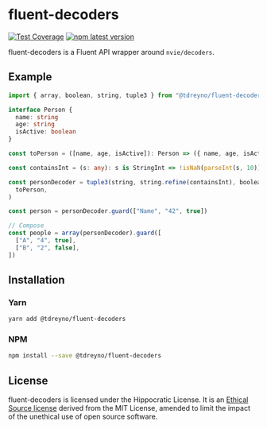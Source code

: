 # fluent-decoders

[![Test Coverage](https://api.codeclimate.com/v1/badges/bade509a61c126d7f488/test_coverage)](https://codeclimate.com/github/tdreyno/fluent-decoders/test_coverage)
[![npm latest version](https://img.shields.io/npm/v/@tdreyno/fluent-decoders/latest.svg)](https://www.npmjs.com/package/@tdreyno/fluent-decoders)

fluent-decoders is a Fluent API wrapper around `nvie/decoders`.

## Example

```typescript
import { array, boolean, string, tuple3 } from "@tdreyno/fluent-decoders"

interface Person {
  name: string
  age: string
  isActive: boolean
}

const toPerson = ([name, age, isActive]): Person => ({ name, age, isActive })

const containsInt = (s: any): s is StringInt => !isNaN(parseInt(s, 10))

const personDecoder = tuple3(string, string.refine(containsInt), boolean).map(
  toPerson,
)

const person = personDecoder.guard(["Name", "42", true])

// Compose
const people = array(personDecoder).guard([
  ["A", "4", true],
  ["B", "2", false],
])
```

## Installation

### Yarn

```sh
yarn add @tdreyno/fluent-decoders
```

### NPM

```sh
npm install --save @tdreyno/fluent-decoders
```

## License

fluent-decoders is licensed under the Hippocratic License. It is an [Ethical Source license](https://ethicalsource.dev) derived from the MIT License, amended to limit the impact of the unethical use of open source software.
